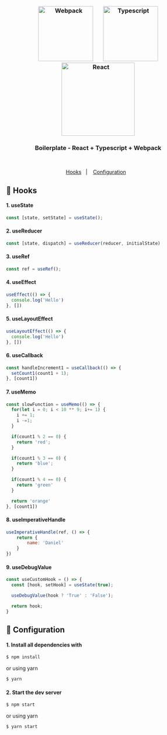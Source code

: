 <h3 align="center">
  <img src="https://user-images.githubusercontent.com/58083563/89603242-1845fa80-d83f-11ea-9ca1-3b6c3acb57ed.png" alt="Webpack" width="150" />&nbsp&nbsp&nbsp&nbsp
  &nbsp
  <img src="https://user-images.githubusercontent.com/58083563/89603440-87bbea00-d83f-11ea-88f1-40ded3561784.png" alt="Typescript" width="150" />
  <img src="https://user-images.githubusercontent.com/58083563/89603314-3f9cc780-d83f-11ea-974a-82f2ed7ab879.png" alt="React" width="200" />
</h3>
<h3 align="center">Boilerplate - React + Typescript + Webpack</h3>
<br>
<p align="center">
  <a href="#rocket-Hooks">Hooks</a>&nbsp;&nbsp;&nbsp;|&nbsp;&nbsp;&nbsp;
  <a href="#wrench-Configuration">Configuration</a>&nbsp;&nbsp;&nbsp;
</p>

## :rocket: Hooks

#### 1. useState

```js
const [state, setState] = useState();
```

#### 2. useReducer

```js
const [state, dispatch] = useReducer(reducer, initialState)
```

#### 3. useRef

```js
const ref = useRef();
```

#### 4. useEffect

```js
useEffect(() => {
  console.log('Hello')
}, [])
```

#### 5. useLayoutEffect

```js
useLayoutEffect(() => {
  console.log('Hello')
}, [])
```

#### 6. useCallback

```js
const handleIncrement1 = useCallback(() => {
  setCount1(count1 + 1);
}, [count1])
```

#### 7. useMemo

```js
const slowFunction = useMemo(() => {
  for(let i = 0; i < 10 ** 9; i+= 1) {
    i += 1;
    i -=1;
  }

  if(count1 % 2 == 0) {
    return 'red';
  }

  if(count1 % 3 == 0) {
    return 'blue';
  }

  if(count1 % 4 == 0) {
    return 'green'
  }

  return 'orange'
}, [count1])
```

#### 8. useImperativeHandle

```js
useImperativeHandle(ref, () => {
    return {
        name: 'Daniel'
    }
})
```

#### 9. useDebugValue

```js
const useCustomHook = () => {
  const [hook, setHook] = useState(true);

  useDebugValue(hook ? 'True' : 'False');

  return hook;
}
```

## :wrench: Configuration

#### 1. Install all dependencies with

```sh
$ npm install 
```

or using yarn

```sh
$ yarn
```

#### 2. Start the dev server

```sh
$ npm start
```

or using yarn

```sh
$ yarn start
```
